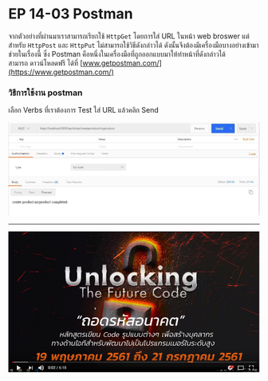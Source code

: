 # EP 14-03 Postman

จากตัวอย่างที่ผ่านมาเราสามารถเรียกใช้ `HttpGet` โดยการใส่ URL ในหน้า web broswer แต่สำหรับ `HttpPost` และ `HttpPut` ไม่สามารถใช้วิธีดังกล่าวได้ ดังนั้นจึงต้องมีเครื่องมือบางอย่างเข้ามาช่วยในเรื่องนี้ ซึ่ง Postman คือหนึ่งในเครื่องมือที่ถูกออกแบบมาให้ทำหน้าที่ดังกล่าวได้  
สามารถ ดาวน์โหลดฟรี ได้ที่ [www.getpostman.com/](https://www.getpostman.com/)


### วิธีการใช้งาน postman

เลือก Verbs ที่เราต้องการ Test ใส่ URL แล้วคลิก Send

![](images/EP14/140301.PNG)  

* * *

[![IMAGE ALT TEXT HERE](images/EP07/Items.PNG)](https://youtu.be/HAu5o5sx5RA)